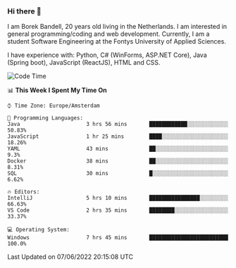 ### Hi there 👋

I am Borek Bandell, 20 years old living in the Netherlands. I am interested in general programming/coding and web development. Currently, I am a student Software Engineering at the Fontys University of Applied Sciences.

I have experience with: Python, C# (WinForms, ASP.NET Core), Java (Spring boot), JavaScript (ReactJS), HTML and CSS.

<!--START_SECTION:waka-->
![Code Time](http://img.shields.io/badge/Code%20Time-173%20hrs%2036%20mins-blue)

📊 **This Week I Spent My Time On** 

```text
⌚︎ Time Zone: Europe/Amsterdam

💬 Programming Languages: 
Java                     3 hrs 56 mins       ████████████░░░░░░░░░░░░░   50.83% 
JavaScript               1 hr 25 mins        ████░░░░░░░░░░░░░░░░░░░░░   18.26% 
YAML                     43 mins             ██░░░░░░░░░░░░░░░░░░░░░░░   9.3% 
Docker                   38 mins             ██░░░░░░░░░░░░░░░░░░░░░░░   8.31% 
SQL                      30 mins             █░░░░░░░░░░░░░░░░░░░░░░░░   6.62%

🔥 Editors: 
IntelliJ                 5 hrs 10 mins       ████████████████░░░░░░░░░   66.63% 
VS Code                  2 hrs 35 mins       ████████░░░░░░░░░░░░░░░░░   33.37%

💻 Operating System: 
Windows                  7 hrs 45 mins       █████████████████████████   100.0%

```


 Last Updated on 07/06/2022 20:15:08 UTC
<!--END_SECTION:waka-->

<!--**tcBorek2002/tcBorek2002** is a ✨ _special_ ✨ repository because its `README.md` (this file) appears on your GitHub profile.

Here are some ideas to get you started:

- 🔭 I’m currently working on ...
- 🌱 I’m currently learning ...
- 👯 I’m looking to collaborate on ...
- 🤔 I’m looking for help with ...
- 💬 Ask me about ...
- 📫 How to reach me: ...
- 😄 Pronouns: ...
- ⚡ Fun fact: ...
-->
